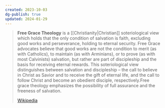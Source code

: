 ```yaml
---
created: 2023-10-03
dg-publish: true
updated: 2024-01-29
---
```


> **Free Grace Theology** is a [[Christianity|Christian]] soteriological view which holds that the only condition of salvation is faith, excluding good works and perseverance, holding to eternal security. Free Grace advocates believe that good works are not the condition to merit (as with Catholics), to maintain (as with Arminians), or to prove (as with most Calvinists) salvation, but rather are part of discipleship and the basis for receiving eternal rewards. This soteriological view distinguishes between salvation and discipleship – the call to believe in Christ as Savior and to receive the gift of eternal life, and the call to follow Christ and become an obedient disciple, respectively.Free grace theology emphasizes the possibility of full assurance and the freeness of salvation.
> 
> [Wikipedia](https://en.wikipedia.org/wiki/Free%20grace%20theology)

